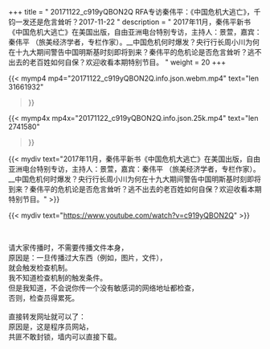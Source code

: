 +++
title = " 20171122_c919yQBON2Q RFA专访秦伟平：《中国危机大逃亡》，千钧一发还是危言耸听？2017-11-22 "
description = " 2017年11月，秦伟平新书《中国危机大逃亡》在美国出版，自由亚洲电台特别专访，主持人：景萱，嘉宾：秦伟平 （旅美经济学者，专栏作家）。__中国危机何时爆发？央行行长周小川为何在十九大期间警告中国明斯基时刻即将到来？秦伟平的危机论是否危言耸听？逃不出去的老百姓如何自保？欢迎收看本期特别节目。 "
weight = 20
+++

{{< mymp4 mp4="20171122_c919yQBON2Q.info.json.webm.mp4" 
text="len 31661932"
>}}

{{< mymp4x  mp4x="20171122_c919yQBON2Q.info.json.25k.mp4"
text="len 2741580"
>}}


{{< mydiv text="2017年11月，秦伟平新书《中国危机大逃亡》在美国出版，自由亚洲电台特别专访，主持人：景萱，嘉宾：秦伟平 （旅美经济学者，专栏作家）。__中国危机何时爆发？央行行长周小川为何在十九大期间警告中国明斯基时刻即将到来？秦伟平的危机论是否危言耸听？逃不出去的老百姓如何自保？欢迎收看本期特别节目。" >}}
<br>

{{< mydiv text="https://www.youtube.com/watch?v=c919yQBON2Q" >}}


<br>

请大家传播时，不需要传播文件本身，<br>
原因是：一旦传播过大东西（例如，图片，文件），<br>
就会触发检查机制。<br>
我不知道检查机制的触发条件。<br>
但是我知道，不会说你传一个没有敏感词的网络地址都检查，<br>
否则，检查员得累死。<br><br>
直接转发网址就可以了：<br>
原因是，这是程序员网站，<br>
共匪不敢封锁，墙内可以直接下载。


